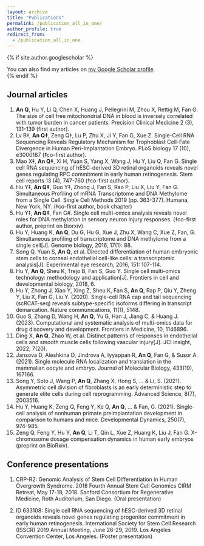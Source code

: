```yaml
---
layout: archive
title: "Publications"
permalink: /publication_all_in_one/
author_profile: true
redirect_from:
  - /publication_all_in_one
---
```


{% if site.author.googlescholar %}
  <div class="wordwrap">You can also find my articles on <a href="{{site.author.googlescholar}}">my Google Scholar profile</a>.</div>
{% endif %}


## Journal articles

1.	**An Q**, Hu Y, Li Q, Chen X, Huang J, Pellegrini M, Zhou X, Rettig M, Fan G. The size of cell free mitochondrial DNA in blood is inversely correlated with tumor burden in cancer patients. Precision Clinical Medicine 2 (3), 131-139 (first author). 
2.	Lv B‡, **An Q‡**, Zeng Q‡, Lu P, Zhu X, Ji Y, Fan G, Xue Z. Single-Cell RNA Sequencing Reveals Regulatory Mechanism for Trophoblast Cell-Fate Divergence in Human Peri-Implantation Embryo. PLoS biology 17 (10), e3000187 (‡co-first author).  
3.	Mao X‡, **An Q‡**, Xi H, Yuan S, Yang X, Wang J, Hu Y, Liu Q, Fan G. Single cell RNA sequencing of hESC-derived 3D retinal organoids reveals novel genes regulating RPC commitment in early human retinogenesis. Stem cell reports 13 (4), 747-760 (‡co-first author).  
4.	Hu Y‡, **An Q‡**, Guo Y‡, Zhong J, Fan S, Rao P, Liu X, Liu Y, Fan G. Simultaneous Profiling of mRNA Transcriptome and DNA Methylome from a Single Cell. Single Cell Methods 2019 (pp. 363-377). Humana, New York, NY. (‡co-first author, book chapter)  
5.	Hu Y‡, **An Q‡**, Fan G#. Single cell multi-omics analysis reveals novel roles for DNA methylation in sensory neuron injury responses. (‡co-first author, preprint on Biorxiv) 
6.	Hu Y, Huang K, **An Q**, Du G, Hu G, Xue J, Zhu X, Wang C, Xue Z, Fan, G. Simultaneous profiling of transcriptome and DNA methylome from a single cell[J]. Genome biology, 2016, 17(1): 88. 
7.	Song Q, Yuan S, **An Q**, et al. Directed differentiation of human embryonic stem cells to corneal endothelial cell-like cells: a transcriptomic analysis[J]. Experimental eye research, 2016, 151: 107-114. 
8.	Hu Y, **An Q**, Sheu K, Trejo B, Fan S, Guo Y. Single cell multi-omics technology: methodology and application[J]. Frontiers in cell and developmental biology, 2018, 6. 
9.	Hu Y, Zhong J, Xiao Y, Xing Z, Sheu K, Fan S, **An Q**, Rap P, Qiu Y, Zheng Y, Liu X, Fan G, Liu Y. (2020). Single-cell RNA cap and tail sequencing (scRCAT-seq) reveals subtype-specific isoforms differing in transcript demarcation. Nature communications, 11(1), 5148.
10.	Guo S, Zhang D, Wang H, **An Q**, Yu G, Han J, Jiang C, & Huang J. (2023). Computational and systematic analysis of multi-omics data for drug discovery and development. Frontiers in Medicine, 10, 1146896. 
11.	Ding X, **An Q**, Zhao W, et al. Distinct patterns of responses in endothelial cells and smooth muscle cells following vascular injury[J]. JCI insight, 2022, 7(20).
12.	Jansova D, Aleshkina D, Jindrova A, Iyyappan R, **An Q**, Fan G, & Susor A. (2021). Single molecule RNA localization and translation in the mammalian oocyte and embryo. Journal of Molecular Biology, 433(19), 167166.
13.	Song Y, Soto J, Wang P, **An Q**, Zhang X, Hong S, ... & Li, S. (2021). Asymmetric cell division of fibroblasts is an early deterministic step to generate elite cells during cell reprogramming. Advanced Science, 8(7), 2003516.
14.	Hu Y, Huang K, Zeng Q, Feng Y, Ke Q, **An Q**, ... & Fan, G. (2021). Single‐cell analysis of nonhuman primate preimplantation development in comparison to humans and mice. Developmental Dynamics, 250(7), 974-985.
15.	Zeng Q, Feng Y, Hu Y, **An Q**, Li T, Qin L, Xue Z, Huang K, Liu J, Fan G. X-chromosome dosage compensation dynamics in human early embryos (preprint on BioRxiv). 

## Conference presentations

1.	CRP-R2: Genomic Analysis of Stem Cell Differentiation in Human Overgrowth Syndrome. 2018 Fourth 
Annual Stem Cell Genomics CIRM Retreat, May 17-18, 2018. Sanford Consortium for Regenerative Medicine, Roth Auditorium, San Diego. (Oral presentation) 
 
2.	ID 633108: Single cell RNA sequencing of hESC-derived 3D retinal organoids reveals novel genes regulating progenitor commitment in early human retinogenesis. International Society for Stem Cell Research (ISSCR) 2019 Annual Meeting, June 26-29, 2019. Los Angeles Convention Center, Los Angeles. (Poster presentation) 
 



